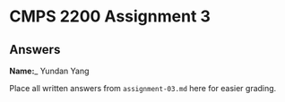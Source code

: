 # CMPS 2200 Assignment 3
## Answers

**Name:**_ Yundan Yang


Place all written answers from `assignment-03.md` here for easier grading.

